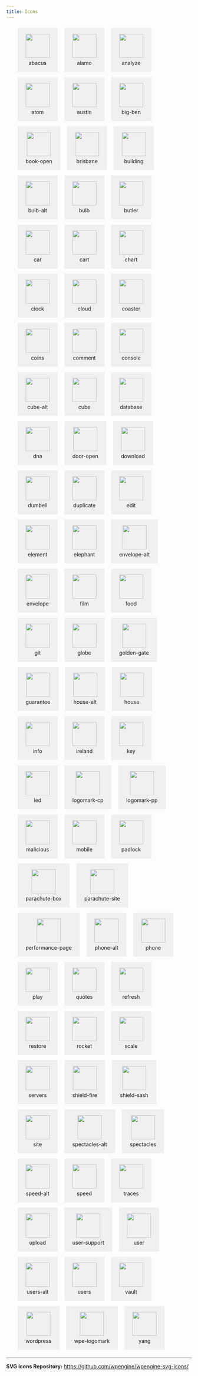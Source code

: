```yaml
---
title: Icons
---
```


<style type="text/css">
	.Prose {
		max-width: 100%;
	}
	.Prose ul {
		padding-left: 0 !important;
	}
	.svg-list {
		list-style: none;
	}
	.svg-list li {
		margin: 7px;
		display: inline-block;
		background: #f0f0f0;
		padding: 16px 22px;
	}
	.wpe-icon {
		display: block;
		width: 65px;
		height: 65px;
		margin: 0 auto;
	}
	.wpe-icon-name {
		display: block;
		margin-top: 5px;
		text-align: center;
	}
</style>

<div class="container">
	<ul class="svg-list">
		<li>
			<img class="wpe-icon" src="{{ path '/img/svg-icons/abacus.svg' }}" />
			<span class="wpe-icon-name">abacus</span>
		</li>
		<li>
			<img class="wpe-icon" src="{{ path '/img/svg-icons/alamo.svg' }}" />
			<span class="wpe-icon-name">alamo</span>
		</li>
		<li>
			<img class="wpe-icon" src="{{ path '/img/svg-icons/analyze.svg' }}" />
			<span class="wpe-icon-name">analyze</span>
		</li>
		<li>
			<img class="wpe-icon" src="{{ path '/img/svg-icons/atom.svg' }}" />
			<span class="wpe-icon-name">atom</span>
		</li>
		<li>
			<img class="wpe-icon" src="{{ path '/img/svg-icons/austin.svg' }}" />
			<span class="wpe-icon-name">austin</span>
		</li>
		<li>
			<img class="wpe-icon" src="{{ path '/img/svg-icons/big-ben.svg' }}" />
			<span class="wpe-icon-name">big-ben</span>
		</li>
		<li>
			<img class="wpe-icon" src="{{ path '/img/svg-icons/book-open.svg' }}" />
			<span class="wpe-icon-name">book-open</span>
		</li>
		<li>
			<img class="wpe-icon" src="{{ path '/img/svg-icons/brisbane.svg' }}" />
			<span class="wpe-icon-name">brisbane</span>
		</li>
		<li>
			<img class="wpe-icon" src="{{ path '/img/svg-icons/building.svg' }}" />
			<span class="wpe-icon-name">building</span>
		</li>
		<li>
			<img class="wpe-icon" src="{{ path '/img/svg-icons/bulb-alt.svg' }}" />
			<span class="wpe-icon-name">bulb-alt</span>
		</li>
		<li>
			<img class="wpe-icon" src="{{ path '/img/svg-icons/bulb.svg' }}" />
			<span class="wpe-icon-name">bulb</span>
		</li>
		<li>
			<img class="wpe-icon" src="{{ path '/img/svg-icons/butler.svg' }}" />
			<span class="wpe-icon-name">butler</span>
		</li>
		<li>
			<img class="wpe-icon" src="{{ path '/img/svg-icons/car.svg' }}" />
			<span class="wpe-icon-name">car</span>
		</li>
		<li>
			<img class="wpe-icon" src="{{ path '/img/svg-icons/cart.svg' }}" />
			<span class="wpe-icon-name">cart</span>
		</li>
		<li>
			<img class="wpe-icon" src="{{ path '/img/svg-icons/chart.svg' }}" />
			<span class="wpe-icon-name">chart</span>
		</li>
		<li>
			<img class="wpe-icon" src="{{ path '/img/svg-icons/clock.svg' }}" />
			<span class="wpe-icon-name">clock</span>
		</li>
		<li>
			<img class="wpe-icon" src="{{ path '/img/svg-icons/cloud.svg' }}" />
			<span class="wpe-icon-name">cloud</span>
		</li>
		<li>
			<img class="wpe-icon" src="{{ path '/img/svg-icons/coaster.svg' }}" />
			<span class="wpe-icon-name">coaster</span>
		</li>
		<li>
			<img class="wpe-icon" src="{{ path '/img/svg-icons/coins.svg' }}" />
			<span class="wpe-icon-name">coins</span>
		</li>
		<li>
			<img class="wpe-icon" src="{{ path '/img/svg-icons/comment.svg' }}" />
			<span class="wpe-icon-name">comment</span>
		</li>
		<li>
			<img class="wpe-icon" src="{{ path '/img/svg-icons/console.svg' }}" />
			<span class="wpe-icon-name">console</span>
		</li>
		<li>
			<img class="wpe-icon" src="{{ path '/img/svg-icons/cube-alt.svg' }}" />
			<span class="wpe-icon-name">cube-alt</span>
		</li>
		<li>
			<img class="wpe-icon" src="{{ path '/img/svg-icons/cube.svg' }}" />
			<span class="wpe-icon-name">cube</span>
		</li>
		<li>
			<img class="wpe-icon" src="{{ path '/img/svg-icons/database.svg' }}" />
			<span class="wpe-icon-name">database</span>
		</li>
		<li>
			<img class="wpe-icon" src="{{ path '/img/svg-icons/dna.svg' }}" />
			<span class="wpe-icon-name">dna</span>
		</li>
		<li>
			<img class="wpe-icon" src="{{ path '/img/svg-icons/door-open.svg' }}" />
			<span class="wpe-icon-name">door-open</span>
		</li>
		<li>
			<img class="wpe-icon" src="{{ path '/img/svg-icons/download.svg' }}" />
			<span class="wpe-icon-name">download</span>
		</li>
		<li>
			<img class="wpe-icon" src="{{ path '/img/svg-icons/dumbell.svg' }}" />
			<span class="wpe-icon-name">dumbell</span>
		</li>
		<li>
			<img class="wpe-icon" src="{{ path '/img/svg-icons/duplicate.svg' }}" />
			<span class="wpe-icon-name">duplicate</span>
		</li>
		<li>
			<img class="wpe-icon" src="{{ path '/img/svg-icons/edit.svg' }}" />
			<span class="wpe-icon-name">edit</span>
		</li>
		<li>
			<img class="wpe-icon" src="{{ path '/img/svg-icons/element.svg' }}" />
			<span class="wpe-icon-name">element</span>
		</li>
		<li>
			<img class="wpe-icon" src="{{ path '/img/svg-icons/php-elephant.svg' }}" />
			<span class="wpe-icon-name">elephant</span>
		</li>
		<li>
			<img class="wpe-icon" src="{{ path '/img/svg-icons/envelope-alt.svg' }}" />
			<span class="wpe-icon-name">envelope-alt</span>
		</li>
		<li>
			<img class="wpe-icon" src="{{ path '/img/svg-icons/envelope.svg' }}" />
			<span class="wpe-icon-name">envelope</span>
		</li>
		<li>
			<img class="wpe-icon" src="{{ path '/img/svg-icons/film.svg' }}" />
			<span class="wpe-icon-name">film</span>
		</li>
		<li>
			<img class="wpe-icon" src="{{ path '/img/svg-icons/food.svg' }}" />
			<span class="wpe-icon-name">food</span>
		</li>
		<li>
			<img class="wpe-icon" src="{{ path '/img/svg-icons/git.svg' }}" />
			<span class="wpe-icon-name">git</span>
		</li>
		<li>
			<img class="wpe-icon" src="{{ path '/img/svg-icons/globe.svg' }}" />
			<span class="wpe-icon-name">globe</span>
		</li>
		<li>
			<img class="wpe-icon" src="{{ path '/img/svg-icons/golden-gate.svg' }}" />
			<span class="wpe-icon-name">golden-gate</span>
		</li>
		<li>
			<img class="wpe-icon" src="{{ path '/img/svg-icons/guarantee.svg' }}" />
			<span class="wpe-icon-name">guarantee</span>
		</li>
		<li>
			<img class="wpe-icon" src="{{ path '/img/svg-icons/house-alt.svg' }}" />
			<span class="wpe-icon-name">house-alt</span>
		</li>
		<li>
			<img class="wpe-icon" src="{{ path '/img/svg-icons/house.svg' }}" />
			<span class="wpe-icon-name">house</span>
		</li>
		<li>
			<img class="wpe-icon" src="{{ path '/img/svg-icons/info.svg' }}" />
			<span class="wpe-icon-name">info</span>
		</li>
		<li>
			<img class="wpe-icon" src="{{ path '/img/svg-icons/ireland.svg' }}" />
			<span class="wpe-icon-name">ireland</span>
		</li>
		<li>
			<img class="wpe-icon" src="{{ path '/img/svg-icons/key.svg' }}" />
			<span class="wpe-icon-name">key</span>
		</li>
		<li>
			<img class="wpe-icon" src="{{ path '/img/svg-icons/led.svg' }}" />
			<span class="wpe-icon-name">led</span>
		</li>
		<li>
			<img class="wpe-icon" src="{{ path '/img/svg-icons/logomark-cp.svg' }}" />
			<span class="wpe-icon-name">logomark-cp</span>
		</li>
		<li>
			<img class="wpe-icon" src="{{ path '/img/svg-icons/logomark-pp.svg' }}" />
			<span class="wpe-icon-name">logomark-pp</span>
		</li>
		<li>
			<img class="wpe-icon" src="{{ path '/img/svg-icons/malicious.svg' }}" />
			<span class="wpe-icon-name">malicious</span>
		</li>
		<li>
			<img class="wpe-icon" src="{{ path '/img/svg-icons/mobile.svg' }}" />
			<span class="wpe-icon-name">mobile</span>
		</li>
		<li>
			<img class="wpe-icon" src="{{ path '/img/svg-icons/padlock.svg' }}" />
			<span class="wpe-icon-name">padlock</span>
		</li>
		<li>
			<img class="wpe-icon" src="{{ path '/img/svg-icons/parachute-box.svg' }}" />
			<span class="wpe-icon-name">parachute-box</span>
		</li>
		<li>
			<img class="wpe-icon" src="{{ path '/img/svg-icons/parachute-site.svg' }}" />
			<span class="wpe-icon-name">parachute-site</span>
		</li>
		<li>
			<img class="wpe-icon" src="{{ path '/img/svg-icons/performance-page.svg' }}" />
			<span class="wpe-icon-name">performance-page</span>
		</li>
		<li>
			<img class="wpe-icon" src="{{ path '/img/svg-icons/phone-alt.svg' }}" />
			<span class="wpe-icon-name">phone-alt</span>
		</li>
		<li>
			<img class="wpe-icon" src="{{ path '/img/svg-icons/phone.svg' }}" />
			<span class="wpe-icon-name">phone</span>
		</li>
		<li>
			<img class="wpe-icon" src="{{ path '/img/svg-icons/play.svg' }}" />
			<span class="wpe-icon-name">play</span>
		</li>
		<li>
			<img class="wpe-icon" src="{{ path '/img/svg-icons/quotes.svg' }}" />
			<span class="wpe-icon-name">quotes</span>
		</li>
		<li>
			<img class="wpe-icon" src="{{ path '/img/svg-icons/refresh.svg' }}" />
			<span class="wpe-icon-name">refresh</span>
		</li>
		<li>
			<img class="wpe-icon" src="{{ path '/img/svg-icons/restore.svg' }}" />
			<span class="wpe-icon-name">restore</span>
		</li>
		<li>
			<img class="wpe-icon" src="{{ path '/img/svg-icons/rocket.svg' }}" />
			<span class="wpe-icon-name">rocket</span>
		</li>
		<li>
			<img class="wpe-icon" src="{{ path '/img/svg-icons/scale.svg' }}" />
			<span class="wpe-icon-name">scale</span>
		</li>
		<li>
			<img class="wpe-icon" src="{{ path '/img/svg-icons/servers.svg' }}" />
			<span class="wpe-icon-name">servers</span>
		</li>
		<li>
			<img class="wpe-icon" src="{{ path '/img/svg-icons/shield-fire.svg' }}" />
			<span class="wpe-icon-name">shield-fire</span>
		</li>
		<li>
			<img class="wpe-icon" src="{{ path '/img/svg-icons/shield-sash.svg' }}" />
			<span class="wpe-icon-name">shield-sash</span>
		</li>
		<li>
			<img class="wpe-icon" src="{{ path '/img/svg-icons/site.svg' }}" />
			<span class="wpe-icon-name">site</span>
		</li>
		<li>
			<img class="wpe-icon" src="{{ path '/img/svg-icons/spectacles-alt.svg' }}" />
			<span class="wpe-icon-name">spectacles-alt</span>
		</li>
		<li>
			<img class="wpe-icon" src="{{ path '/img/svg-icons/spectacles.svg' }}" />
			<span class="wpe-icon-name">spectacles</span>
		</li>
		<li>
			<img class="wpe-icon" src="{{ path '/img/svg-icons/speed-alt.svg' }}" />
			<span class="wpe-icon-name">speed-alt</span>
		</li>
		<li>
			<img class="wpe-icon" src="{{ path '/img/svg-icons/speed.svg' }}" />
			<span class="wpe-icon-name">speed</span>
		</li>
		<li>
			<img class="wpe-icon" src="{{ path '/img/svg-icons/traces.svg' }}" />
			<span class="wpe-icon-name">traces</span>
		</li>
		<li>
			<img class="wpe-icon" src="{{ path '/img/svg-icons/upload.svg' }}" />
			<span class="wpe-icon-name">upload</span>
		</li>
		<li>
			<img class="wpe-icon" src="{{ path '/img/svg-icons/user-support.svg' }}" />
			<span class="wpe-icon-name">user-support</span>
		</li>
		<li>
			<img class="wpe-icon" src="{{ path '/img/svg-icons/user.svg' }}" />
			<span class="wpe-icon-name">user</span>
		</li>
		<li>
			<img class="wpe-icon" src="{{ path '/img/svg-icons/users-alt.svg' }}" />
			<span class="wpe-icon-name">users-alt</span>
		</li>
		<li>
			<img class="wpe-icon" src="{{ path '/img/svg-icons/users.svg' }}" />
			<span class="wpe-icon-name">users</span>
		</li>
		<li>
			<img class="wpe-icon" src="{{ path '/img/svg-icons/vault.svg' }}" />
			<span class="wpe-icon-name">vault</span>
		</li>
		<li>
			<img class="wpe-icon" src="{{ path '/img/svg-icons/wordpress.svg' }}" />
			<span class="wpe-icon-name">wordpress</span>
		</li>
		<li>
			<img class="wpe-icon" src="{{ path '/img/svg-icons/wpe-logomark.svg' }}" />
			<span class="wpe-icon-name">wpe-logomark</span>
		</li>
		<li>
			<img class="wpe-icon" src="{{ path '/img/svg-icons/yang.svg' }}" />
			<span class="wpe-icon-name">yang</span>
		</li>
	</ul>
	<hr>
	<strong>SVG Icons Repository:</strong> <a href="https://github.com/wpengine/wpengine-svg-icons/">https://github.com/wpengine/wpengine-svg-icons/</a>
</div> <!-- /.container -->
